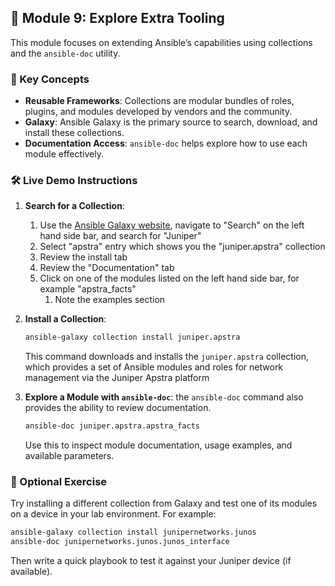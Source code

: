 


## 🧱 Module 9: Explore Extra Tooling

This module focuses on extending Ansible’s capabilities using collections and the `ansible-doc` utility.

### 📌 Key Concepts

- **Reusable Frameworks**: Collections are modular bundles of roles, plugins, and modules developed by vendors and the community.
- **Galaxy**: Ansible Galaxy is the primary source to search, download, and install these collections.
- **Documentation Access**: `ansible-doc` helps explore how to use each module effectively.

### 🛠️ Live Demo Instructions

1. **Search for a Collection**:  
   1. Use the [Ansible Galaxy website](https://galaxy.ansible.com), navigate to "Search" on the left hand side bar, and search for "Juniper"
   2. Select "apstra" entry which shows you the "juniper.apstra" collection
   3. Review the install tab
   4. Review the "Documentation" tab
   5. Click on one of the modules listed on the left hand side bar, for example "apstra_facts"
      1. Note the examples section
2. **Install a Collection**:
   ```bash
   ansible-galaxy collection install juniper.apstra
   ```
   This command downloads and installs the `juniper.apstra` collection, which provides a set of Ansible modules and roles for network management via the Juniper Apstra platform

3. **Explore a Module with `ansible-doc`**:
   the `ansible-doc` command also provides the ability to review documentation.
   ```bash
   ansible-doc juniper.apstra.apstra_facts
   ```
   Use this to inspect module documentation, usage examples, and available parameters.

### 🧪 Optional Exercise

Try installing a different collection from Galaxy and test one of its modules on a device in your lab environment. For example:

```bash
ansible-galaxy collection install junipernetworks.junos
ansible-doc junipernetworks.junos.junos_interface
```

Then write a quick playbook to test it against your Juniper device (if available).